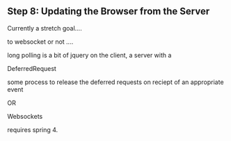 
## Step 8: Updating the Browser from the Server

Currently a stretch goal....

to websocket or not ....

long polling is a bit of jquery on the client, a server with a 

DeferredRequest<XX>

some process to release the deferred requests on reciept of an appropriate event


OR

Websockets

requires spring 4.

